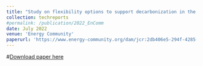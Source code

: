 ```yaml
---
title: "Study on flexibility options to support decarbonization in the Energy Community"
collection: techreports
#permalink: /publication/2022_EnComm
date: July 2022
venue: 'Energy Community'
paperurl: 'https://www.energy-community.org/dam/jcr:2db406e5-294f-4285-9209-ec90349ce5cb/Flexiblity_EnCreport_0722.pdf'
---
```


#<a href='https://www.energy-community.org/dam/jcr:2db406e5-294f-4285-9209-ec90349ce5cb/Flexiblity_EnCreport_0722.pdf'>Download paper here</a>
